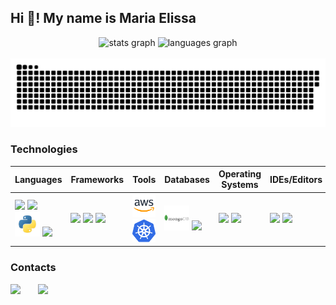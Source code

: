<h2 align="left">Hi 👋! My name is Maria Elissa</h2>

<div align="center">
  <img src="https://github-readme-stats.vercel.app/api?username=ma-elissa&hide_title=false&hide_rank=false&show_icons=true&include_all_commits=true&count_private=true&disable_animations=false&theme=dracula&locale=en&hide_border=false" height="150" alt="stats graph"  />
  <img src="https://github-readme-stats.vercel.app/api/top-langs?username=ma-elissa&locale=en&hide_title=false&layout=compact&card_width=320&langs_count=5&theme=dracula&hide_border=false" height="150" alt="languages graph"  />
</div>

<div align="center">
<br clear="both">

<img src="https://raw.githubusercontent.com/ma-elissa/ma-elissa/output/snake.svg" alt="Snake animation" />
</div>

### Technologies

| Languages | Frameworks | Tools | Databases | Operating Systems | IDEs/Editors | Version Control |
|-----------|------------|-------|-----------|-------------------|--------------|----------------|
| <img src="https://cdn.jsdelivr.net/gh/devicons/devicon/icons/java/java-original.svg" width="40px"> <img src="https://cdn.jsdelivr.net/gh/devicons/devicon/icons/kotlin/kotlin-original.svg" width="40px"> <img src="https://raw.githubusercontent.com/github/explore/master/topics/python/python.png" width="40px"> <img src="https://cdn.jsdelivr.net/gh/devicons/devicon/icons/c/c-original.svg" width="40px"> | <img src="https://cdn.simpleicons.org/spring/6DB33F" width="40px"> <img src="https://cdn.simpleicons.org/selenium/43B02A" width="40px"> <img src="https://cdn.jsdelivr.net/gh/devicons/devicon@latest/icons/junit/junit-original.svg" width="40px"> | <img src="https://raw.githubusercontent.com/github/explore/main/topics/aws/aws.png" width="40px"> <img src="https://raw.githubusercontent.com/github/explore/main/topics/kubernetes/kubernetes.png" width="40px"> | <img src="https://raw.githubusercontent.com/github/explore/master/topics/mongodb/mongodb.png" width="40px"> <img src="https://cdn.simpleicons.org/postgresql/4169E1" width="40px"> | <img src="https://cdn.jsdelivr.net/gh/devicons/devicon@latest/icons/debian/debian-original.svg" width="40px"> <img src="https://cdn.jsdelivr.net/gh/devicons/devicon@latest/icons/windows11/windows11-original.svg" width="40px"> | <img src="https://cdn.jsdelivr.net/gh/devicons/devicon@latest/icons/intellij/intellij-original.svg" width="40px"> <img src="https://img.icons8.com/fluent/48/000000/visual-studio-code-2019.png" width="40px"> | <img src="https://cdn.jsdelivr.net/gh/devicons/devicon/icons/git/git-original.svg" width="40px"> |



 ### Contacts
 
  <div align="left">
  <a href = "mailto:elissasousx@gmail.com"><img src="https://img.shields.io/badge/Gmail-D14836?style=for-the-badge&logo=gmail&logoColor=white" height="40" target="_blank"></a>
  <img width="20" />
  <a href="https://www.linkedin.com/in/elissatavares/" target="_blank"><img src="https://img.shields.io/badge/-LinkedIn-%230077B5?style=for-the-badge&logo=linkedin&logoColor=white" height="40" target="_blank"></a> 
</div>
          
